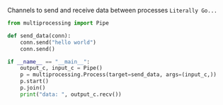 Channels to send and receive data between processes
`Literally Go...`
```python
from multiprocessing import Pipe

def send_data(conn):
    conn.send("hello world")
    conn.send()

if __name__ == "__main__":
    output_c, input_c = Pipe()
    p = multiprocessing.Process(target=send_data, args=(input_c,))
    p.start()
    p.join()
    print("data: ", output_c.recv())
```